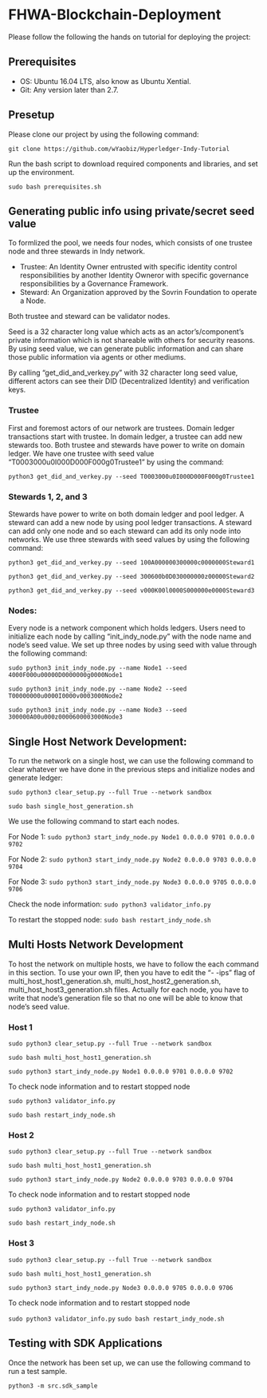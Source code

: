 # FHWA-Blockchain-Deployment
Please follow the following the hands on tutorial for deploying the project:


## Prerequisites
 - OS: Ubuntu 16.04 LTS, also know as Ubuntu Xential.
 - Git: Any version later than 2.7.

## Presetup  
Please clone our project by using the following command: 

`git clone https://github.com/wYaobiz/Hyperledger-Indy-Tutorial`

Run the bash script to download required components and libraries, and set up the environment.

`sudo bash prerequisites.sh`

## Generating public info using private/secret seed value
To formlized the pool, we needs four nodes, which consists of one trustee node and three stewards in Indy network. 

- Trustee: An Identity Owner entrusted with specific identity control responsibilities by another Identity Owneror with specific governance responsibilities by a Governance Framework. 
- Steward: An Organization approved by the Sovrin Foundation to operate a Node. 


Both trustee and steward can be validator nodes. 

Seed is a 32 character long value which acts as an actor’s/component’s private information which is not shareable with others for security reasons. By using seed value, we can generate public information and can share those public information via agents or other mediums.

By calling “get_did_and_verkey.py” with 32 character long seed value, different actors can see their DID (Decentralized Identity) and verification keys.

### Trustee 
First and foremost actors of our network are trustees. Domain ledger transactions start with trustee. In domain ledger, a trustee can add new stewards too. Both trustee and stewards have power to write on domain ledger. We have one trustee with seed value “T0003000u0I000D000F000g0Trustee1” by using the command: 

`python3 get_did_and_verkey.py --seed T0003000u0I000D000F000g0Trustee1`

### Stewards 1, 2, and 3
Stewards have power to write on both domain ledger and pool ledger. A steward can add a new node by using pool ledger transactions. A steward can add only one node and so each steward can add its only node into networks. We use three stewards with seed values by using the following command:

`python3 get_did_and_verkey.py --seed 100A000000300000c0000000Steward1`

`python3 get_did_and_verkey.py --seed 300600b0D030000000z00000Steward2`

`python3 get_did_and_verkey.py --seed v000K00l0000S000000e0000Steward3`

### Nodes:
Every node is a network component which holds ledgers. Users need to initialize each node by calling “init_indy_node.py” with the node name and node’s seed value. We set up three nodes by using seed with value through the following command: 

`sudo python3 init_indy_node.py --name Node1 --seed 4000F000u00000D0000000g0000Node1`

`sudo python3 init_indy_node.py --name Node2 --seed T00000000u0000I0000v0003000Node2`

`sudo python3 init_indy_node.py --name Node3 --seed 300000A00u000z0000600003000Node3`

## Single Host Network Development:
To run the network on a single host, we can use the following command to clear whatever we have done in the previous steps and initialize nodes and generate ledger:

`sudo python3 clear_setup.py --full True --network sandbox`

`sudo bash single_host_generation.sh`

We use the following command to start each nodes. 

For Node 1:
`sudo python3 start_indy_node.py Node1 0.0.0.0 9701 0.0.0.0 9702`

For Node 2: 
`sudo python3 start_indy_node.py Node2 0.0.0.0 9703 0.0.0.0 9704`

For Node 3:
`sudo python3 start_indy_node.py Node3 0.0.0.0 9705 0.0.0.0 9706`

Check the node information:
`sudo python3 validator_info.py`

To restart the stopped node: 
`sudo bash restart_indy_node.sh`


## Multi Hosts Network Development
To host the network on multiple hosts, we have to follow the each command in this section. To use your own IP, then you have to edit the “- -ips” flag of multi_host_host1_generation.sh, multi_host_host2_generation.sh, multi_host_host3_generation.sh files. Actually for each node, you have to write that node’s generation file so that no one will be able to know that node’s seed value. 

### Host 1
`sudo python3 clear_setup.py --full True --network sandbox`

`sudo bash multi_host_host1_generation.sh`

`sudo python3 start_indy_node.py Node1 0.0.0.0 9701 0.0.0.0 9702`

To check node information and to restart stopped node

`sudo python3 validator_info.py`

`sudo bash restart_indy_node.sh`

### Host 2
`sudo python3 clear_setup.py --full True --network sandbox`

`sudo bash multi_host_host1_generation.sh`

`sudo python3 start_indy_node.py Node2 0.0.0.0 9703 0.0.0.0 9704`

To check node information and to restart stopped node

`sudo python3 validator_info.py`

`sudo bash restart_indy_node.sh`


### Host 3
`sudo python3 clear_setup.py --full True --network sandbox`

`sudo bash multi_host_host1_generation.sh`

`sudo python3 start_indy_node.py Node3 0.0.0.0 9705 0.0.0.0 9706`

To check node information and to restart stopped node

`sudo python3 validator_info.py`
`sudo bash restart_indy_node.sh`


## Testing with SDK Applications
Once the network has been set up, we can use the following command to run a test sample. 

`python3 -m src.sdk_sample`
